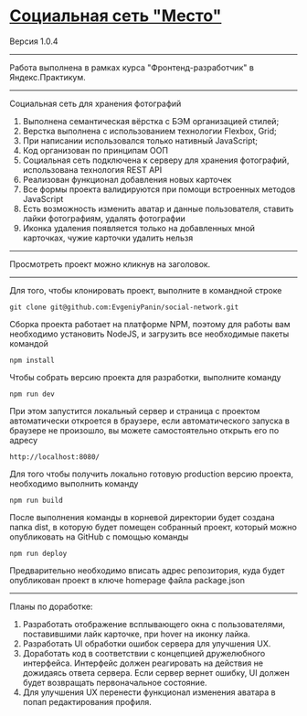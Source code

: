 # [Социальная сеть "Место"](https://evgeniypanin.github.io/sprint_10/)

Версия 1.0.4

---  

Работа выполнена в рамках курса "Фронтенд-разработчик" в Яндекс.Практикум. 

---

Социальная сеть для хранения фотографий
<ol>
  <li>Выполнена семантическая вёрстка с БЭМ организацией стилей;</li>  
  <li>Верстка выполнена с использованием технологии Flexbox, Grid;</li>
  <li>При написании использовался только нативный JavaScript;</li>
  <li>Код организован по принципам ООП</li>
  <li>Социальная сеть подключена к серверу для хранения фотографий, использована технология REST API</li>
  <li>Реализован функционал добавления новых карточек</li>
  <li>Все формы проекта валидируются при помощи встроенных методов JavaScript</li>
  <li>Есть возможность изменить аватар и данные пользователя, ставить лайки фотографиям, удалять фотографии</li>
  <li>Иконка удаления появляется только на добавленных мной карточках, чужие карточки удалить нельзя</li>
</ol> 

---
Просмотреть проект можно кликнув на заголовок.

---

Для того, чтобы клонировать проект, выполните в командной строке 

```
git clone git@github.com:EvgeniyPanin/social-network.git
```
Сборка проекта работает на платформе NPM, поэтому для работы вам необходимо установить NodeJS, и загрузить все необходимые пакеты
командой
```
npm install
```
Чтобы собрать версию проекта для разработки, выполните команду
```
npm run dev
```
При этом запустится локальный сервер и страница с проектом автоматически откроется в браузере,
если автоматического запуска в браузере не произошло, вы можете самостоятельно открыть его по адресу

```
http://localhost:8080/
```
Для того чтобы получить локально готовую production версию проекта, необходимо выполнить команду

```
npm run build
```
После выполнения команды в корневой директории будет создана папка dist, в которую будет помещен собранный проект,
который можно опубликовать на GitHub с помощью команды

```
npm run deploy
```
Предварительно необходимо вписать адрес репозитория, куда будет опубликован проект в ключе homepage файла package.json

---
Планы по доработке:
1. Разработать отображение всплывающего окна с пользователями, поставившими лайк карточке, при hover на иконку лайка.
2. Разработать UI обработки ошибок сервера для улучшения UX.
3. Доработать код в соответствии с концепцией дружелюбного интерфейса. Интерфейс должен реагировать на действия не дожидаясь ответа сервера. Если сервер вернет ошибку, UI должен будет возвращать первоначальное состояние.
4. Для улучшения UX перенести функционал изменения аватара в попап редактирования профиля.
